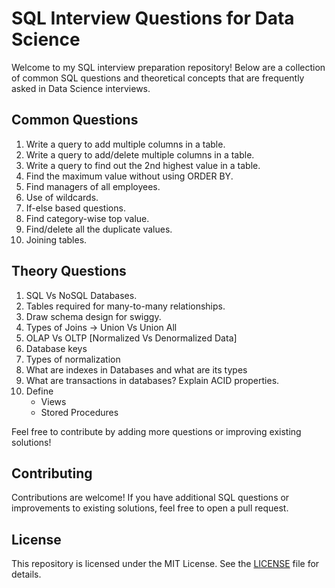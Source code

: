 # SQL Interview Questions for Data Science

Welcome to my SQL interview preparation repository! Below are a collection of common SQL questions and theoretical concepts that are frequently asked in Data Science interviews.

## Common Questions

1. Write a query to add multiple columns in a table.
2. Write a query to add/delete multiple columns in a table.
3. Write a query to find out the 2nd highest value in a table.
4. Find the maximum value without using ORDER BY.
5. Find managers of all employees.
6. Use of wildcards.
7. If-else based questions.
8. Find category-wise top value.
9. Find/delete all the duplicate values.
10. Joining tables.

## Theory Questions

1. SQL Vs NoSQL Databases.
2. Tables required for many-to-many relationships.
3. Draw schema design for swiggy.
4. Types of Joins -> Union Vs Union All
5. OLAP Vs OLTP [Normalized Vs Denormalized Data]
6. Database keys
7. Types of normalization
8. What are indexes in Databases and what are its types
9. What are transactions in databases? Explain ACID properties.
10. Define
    - Views
    - Stored Procedures

Feel free to contribute by adding more questions or improving existing solutions!

## Contributing
Contributions are welcome! If you have additional SQL questions or improvements to existing solutions, feel free to open a pull request.

## License
This repository is licensed under the MIT License. See the [LICENSE](LICENSE) file for details.
